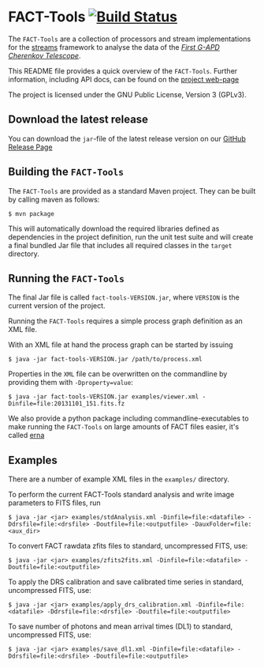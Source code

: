 # FACT-Tools [![Build Status](https://travis-ci.org/fact-project/fact-tools.svg?branch=master)](https://travis-ci.org/fact-project/fact-tools)


The `FACT-Tools` are a collection of processors and stream implementations
for the [streams](http://www.jwall.org/streams/) framework to analyse the data of the [*First G-APD Cherenkov Telescope*](https://fact-project.org).

This README file provides a quick overview of the `FACT-Tools`.
Further information, including API docs, can be found on the [project web-page](http://sfb876.tu-dortmund.de/FACT)

The project is licensed under the GNU Public License, Version 3 (GPLv3).


## Download the latest release

You can download the `jar`-file of the latest release version on our 
[GitHub Release Page](https://github.com/fact-project/fact-tools/releases)


## Building the `FACT-Tools`


The `FACT-Tools` are provided as a standard Maven project.
They can be built by calling maven as follows:

```
$ mvn package
```

This will automatically download the required libraries defined as dependencies in the project definition, run the unit test suite and will create a final bundled Jar file that includes all required classes in the `target` directory.


## Running the `FACT-Tools`

The final Jar file is called `fact-tools-VERSION.jar`,
 where `VERSION` is the current version of the project.

Running the `FACT-Tools` requires a simple process graph definition as an XML file.

With an XML file at hand the process graph can be started by issuing

```
$ java -jar fact-tools-VERSION.jar /path/to/process.xml
```

Properties in the `XML` file can be overwritten on the commandline by providing them with `-Dproperty=value`:

```
$ java -jar fact-tools-VERSION.jar examples/viewer.xml -Dinfile=file:20131101_151.fits.fz
```

We also provide a python package including commandline-executables to make running the `FACT-Tools` on
large amounts of FACT files easier, it's called [erna](https://github.com/fact-project/erna)

## Examples

There are a number of example XML files in the `examples/` directory.


To perform the current FACT-Tools standard analysis and write image parameters to FITS files, run 

```
$ java -jar <jar> examples/stdAnalysis.xml -Dinfile=file:<datafile> -Ddrsfile=file:<drsfile> -Doutfile=file:<outputfile> -DauxFolder=file:<aux_dir>
```

To convert FACT rawdata zfits files to standard, uncompressed FITS, use:
```
$ java -jar <jar> examples/zfits2fits.xml -Dinfile=file:<datafile> -Doutfile=file:<outputfile>
```

To apply the DRS calibration and save calibrated time series in standard, uncompressed FITS, use:
```
$ java -jar <jar> examples/apply_drs_calibration.xml -Dinfile=file:<datafile> -Ddrsfile=file:<drsfile> -Doutfile=file:<outputfile>
```

To save number of photons and mean arrival times (DL1) to standard, uncompressed FITS, use:
```
$ java -jar <jar> examples/save_dl1.xml -Dinfile=file:<datafile> -Ddrsfile=file:<drsfile> -Doutfile=file:<outputfile>
```
